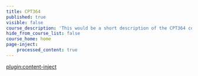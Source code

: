 ```yaml
---
title: CPT364
published: true
visible: false
course_description: 'This would be a short description of the CPT364 course.'
hide_from_course_list: false
course_home: home
page-inject:
    processed_content: true
---
```


[plugin:content-inject](/cpt364/home/_important-reminders)
